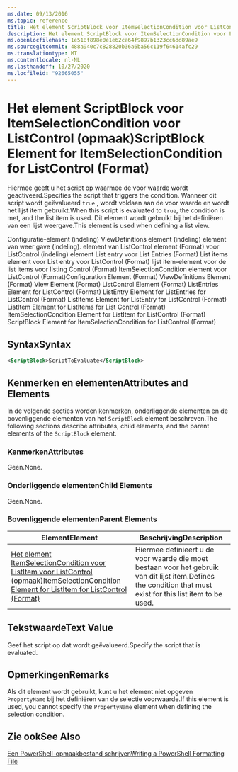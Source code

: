```yaml
---
ms.date: 09/13/2016
ms.topic: reference
title: Het element ScriptBlock voor ItemSelectionCondition voor ListControl (opmaak)
description: Het element ScriptBlock voor ItemSelectionCondition voor ListControl (opmaak)
ms.openlocfilehash: 1e518f898e0e1e62ca64f9897b1323cc6dd89ae9
ms.sourcegitcommit: 488a940c7c828820b36a6ba56c119f64614afc29
ms.translationtype: MT
ms.contentlocale: nl-NL
ms.lasthandoff: 10/27/2020
ms.locfileid: "92665055"
---
```

# <a name="scriptblock-element-for-itemselectioncondition-for-listcontrol-format"></a><span data-ttu-id="749d1-103">Het element ScriptBlock voor ItemSelectionCondition voor ListControl (opmaak)</span><span class="sxs-lookup"><span data-stu-id="749d1-103">ScriptBlock Element for ItemSelectionCondition for ListControl (Format)</span></span>

<span data-ttu-id="749d1-104">Hiermee geeft u het script op waarmee de voor waarde wordt geactiveerd.</span><span class="sxs-lookup"><span data-stu-id="749d1-104">Specifies the script that triggers the condition.</span></span> <span data-ttu-id="749d1-105">Wanneer dit script wordt geëvalueerd `true` , wordt voldaan aan de voor waarde en wordt het lijst item gebruikt.</span><span class="sxs-lookup"><span data-stu-id="749d1-105">When this script is evaluated to `true`, the condition is met, and the list item is used.</span></span> <span data-ttu-id="749d1-106">Dit element wordt gebruikt bij het definiëren van een lijst weergave.</span><span class="sxs-lookup"><span data-stu-id="749d1-106">This element is used when defining a list view.</span></span>

<span data-ttu-id="749d1-107">Configuratie-element (indeling) ViewDefinitions element (indeling) element van weer gave (indeling). element van ListControl element (Format) voor ListControl (indeling) element List entry voor List Entries (Format) List items element voor List entry voor ListControl (Format) lijst item-element voor de list items voor listing Control (Format) ItemSelectionCondition element voor ListControl (Format)</span><span class="sxs-lookup"><span data-stu-id="749d1-107">Configuration Element (Format) ViewDefinitions Element (Format) View Element (Format) ListControl Element (Format) ListEntries Element for ListControl (Format) ListEntry Element for ListEntries for ListControl (Format) ListItems Element for ListEntry for ListControl (Format) ListItem Element for ListItems for List Control (Format) ItemSelectionCondition Element for ListItem for ListControl (Format) ScriptBlock Element for ItemSelectionCondition for ListControl  (Format)</span></span>

## <a name="syntax"></a><span data-ttu-id="749d1-108">Syntax</span><span class="sxs-lookup"><span data-stu-id="749d1-108">Syntax</span></span>

```xml
<ScriptBlock>ScriptToEvaluate</ScriptBlock>
```

## <a name="attributes-and-elements"></a><span data-ttu-id="749d1-109">Kenmerken en elementen</span><span class="sxs-lookup"><span data-stu-id="749d1-109">Attributes and Elements</span></span>

<span data-ttu-id="749d1-110">In de volgende secties worden kenmerken, onderliggende elementen en de bovenliggende elementen van het `ScriptBlock` element beschreven.</span><span class="sxs-lookup"><span data-stu-id="749d1-110">The following sections describe attributes, child elements, and the parent elements of the `ScriptBlock` element.</span></span>

### <a name="attributes"></a><span data-ttu-id="749d1-111">Kenmerken</span><span class="sxs-lookup"><span data-stu-id="749d1-111">Attributes</span></span>

<span data-ttu-id="749d1-112">Geen.</span><span class="sxs-lookup"><span data-stu-id="749d1-112">None.</span></span>

### <a name="child-elements"></a><span data-ttu-id="749d1-113">Onderliggende elementen</span><span class="sxs-lookup"><span data-stu-id="749d1-113">Child Elements</span></span>

<span data-ttu-id="749d1-114">Geen.</span><span class="sxs-lookup"><span data-stu-id="749d1-114">None.</span></span>

### <a name="parent-elements"></a><span data-ttu-id="749d1-115">Bovenliggende elementen</span><span class="sxs-lookup"><span data-stu-id="749d1-115">Parent Elements</span></span>

|<span data-ttu-id="749d1-116">Element</span><span class="sxs-lookup"><span data-stu-id="749d1-116">Element</span></span>|<span data-ttu-id="749d1-117">Beschrijving</span><span class="sxs-lookup"><span data-stu-id="749d1-117">Description</span></span>|
|-------------|-----------------|
|[<span data-ttu-id="749d1-118">Het element ItemSelectionCondition voor ListItem voor ListControl (opmaak)</span><span class="sxs-lookup"><span data-stu-id="749d1-118">ItemSelectionCondition Element for ListItem for ListControl (Format)</span></span>](./itemselectioncondition-element-for-listitem-for-listcontrol-format.md)|<span data-ttu-id="749d1-119">Hiermee definieert u de voor waarde die moet bestaan voor het gebruik van dit lijst item.</span><span class="sxs-lookup"><span data-stu-id="749d1-119">Defines the condition that must exist for this list item to be used.</span></span>|

## <a name="text-value"></a><span data-ttu-id="749d1-120">Tekstwaarde</span><span class="sxs-lookup"><span data-stu-id="749d1-120">Text Value</span></span>

<span data-ttu-id="749d1-121">Geef het script op dat wordt geëvalueerd.</span><span class="sxs-lookup"><span data-stu-id="749d1-121">Specify the script that is evaluated.</span></span>

## <a name="remarks"></a><span data-ttu-id="749d1-122">Opmerkingen</span><span class="sxs-lookup"><span data-stu-id="749d1-122">Remarks</span></span>

<span data-ttu-id="749d1-123">Als dit element wordt gebruikt, kunt u het element niet opgeven `PropertyName` bij het definiëren van de selectie voorwaarde.</span><span class="sxs-lookup"><span data-stu-id="749d1-123">If this element is used, you cannot specify the `PropertyName` element when defining the selection condition.</span></span>

## <a name="see-also"></a><span data-ttu-id="749d1-124">Zie ook</span><span class="sxs-lookup"><span data-stu-id="749d1-124">See Also</span></span>

[<span data-ttu-id="749d1-125">Een PowerShell-opmaakbestand schrijven</span><span class="sxs-lookup"><span data-stu-id="749d1-125">Writing a PowerShell Formatting File</span></span>](./writing-a-powershell-formatting-file.md)
